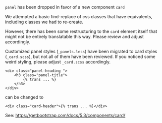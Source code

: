 `panel` has been dropped in favor of a new component `card`

We attempted a basic find-replace of css classes that have equivalents,
including classes we had to re-create.

However, there has been some restructuring to the `card` element itself that
might not be entirely translatable this way. Please review and adjust
accordingly.

Customized panel styles (`_panels.less`) have been migrated to card styles (`_card.scss`),
but not all of them have been reviewed. If you noticed some weird styling, please adjust
`_card.scss` accordingly.

```
<div class="panel-heading ">
    <h3 class="panel-title">
        {% trans ... %}
    </h3>
</div>
```
can be changed to
```
<div class="card-header">{% trans ... %}</div>
```

See: https://getbootstrap.com/docs/5.3/components/card/
